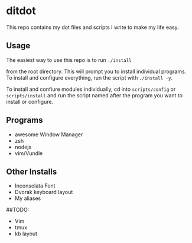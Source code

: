 # ditdot

This repo contains my dot files and scripts I write to make my life easy.

## Usage

The easiest way to use this repo is to run 
```./install``` 

from the root directory. This will prompt you to install
individual programs. To install and configure everything,
run the script with 
```./install -y```. 

To install and confiure modules individually, cd into
```scripts/config``` or ```scripts/install``` and run
the script named after the program you want to install
or configure.

## Programs

* awesome Window Manager
* zsh
* nodejs
* vim/Vundle

## Other Installs

* Inconsolata Font
* Dvorak keyboard layout
* My aliases

##TODO:

* Vim
* tmux
* kb layout
